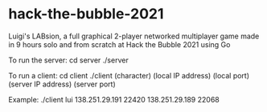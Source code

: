 # hack-the-bubble-2021
Luigi's LABsion, a full graphical 2-player networked multiplayer game made in 9 hours solo and from scratch at Hack the Bubble 2021 using Go

To run the server:
cd server
./server

To run a client:
cd client
./client (character) (local IP address) (local port) (server IP address) (server port)



Example:
./client lui 138.251.29.191 22420 138.251.29.189 22068
